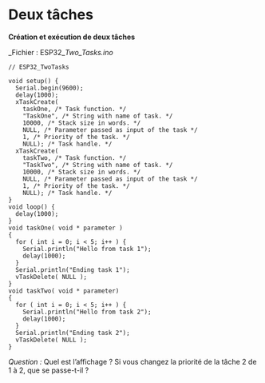 # Deux tâches



**Création et exécution de deux tâches**

_Fichier : ESP32\__Two_Tasks.ino_

```arduino
// ESP32_TwoTasks

void setup() {
  Serial.begin(9600);
  delay(1000);
  xTaskCreate(
    taskOne, /* Task function. */
    "TaskOne", /* String with name of task. */
    10000, /* Stack size in words. */
    NULL, /* Parameter passed as input of the task */
    1, /* Priority of the task. */
    NULL); /* Task handle. */
  xTaskCreate(
    taskTwo, /* Task function. */
    "TaskTwo", /* String with name of task. */
    10000, /* Stack size in words. */
    NULL, /* Parameter passed as input of the task */
    1, /* Priority of the task. */
    NULL); /* Task handle. */
}
void loop() {
  delay(1000);
}
void taskOne( void * parameter )
{
  for ( int i = 0; i < 5; i++ ) {
    Serial.println("Hello from task 1");
    delay(1000);
  }
  Serial.println("Ending task 1");
  vTaskDelete( NULL );
}
void taskTwo( void * parameter)
{
  for ( int i = 0; i < 5; i++ ) {
    Serial.println("Hello from task 2");
    delay(1000);
  }
  Serial.println("Ending task 2");
  vTaskDelete( NULL );
}
```

_Question :_ Quel est l’affichage ? Si vous changez la priorité de la tâche 2 de 1 à 2, que se passe-t-il ?
